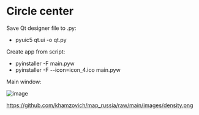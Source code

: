 # Circle center

Save Qt designer file to .py:

* pyuic5 qt.ui -o qt.py

Create app from script:

* pyinstaller -F main.pyw
* pyinstaller -F --icon=icon_4.ico main.pyw

Main window:

![image](https://github.com/khamzovich/5axis_circle/raw/main/master/images/5_axis_circle_window.png)


https://github.com/khamzovich/map_russia/raw/main/images/density.png
